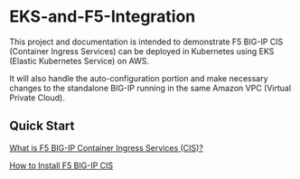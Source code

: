 # EKS-and-F5-Integration

This project and documentation is intended to demonstrate F5 BIG-IP CIS (Container Ingress Services) can be deployed in Kubernetes using EKS (Elastic Kubernetes Service) on AWS. 

It will also handle the auto-configuration portion and make necessary changes to the standalone BIG-IP running in the same Amazon VPC (Virtual Private Cloud).

## Quick Start
[What is F5 BIG-IP Container Ingress Services (CIS)?](https://github.com/SalinaYu/EKS-and-F5-Intergration/blob/main/docs/Overview%20of%20F5%20BIG-IP%20Container%20Ingress%20Services.md)

[How to Install F5 BIG-IP CIS](https://github.com/SalinaYu/EKS-and-F5-Intergration/blob/main/docs/CIS%20Installation.md)